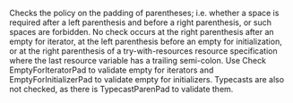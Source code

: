 Checks the policy on the padding of parentheses; i.e. whether a space is required after a left parenthesis and before a right parenthesis, or such spaces are forbidden. No check occurs at the right parenthesis after an empty for iterator, at the left parenthesis before an empty for initialization, or at the right parenthesis of a try-with-resources resource specification where the last resource variable has a trailing semi-colon. Use Check  EmptyForIteratorPad to validate empty for iterators and  EmptyForInitializerPad to validate empty for initializers. Typecasts are also not checked, as there is  TypecastParenPad to validate them.
